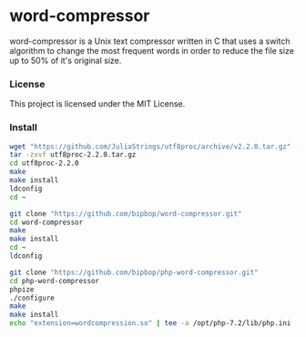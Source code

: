 # word-compressor

word-compressor is a Unix text compressor written in C that uses a switch algorithm to change the most frequent words in order to reduce the file size up to 50% of it's original size.

### License

This project is licensed under the MIT License.

### Install ###

```sh
wget "https://github.com/JuliaStrings/utf8proc/archive/v2.2.0.tar.gz" -O utf8proc-2.2.0.tar.gz
tar -zxvf utf8proc-2.2.0.tar.gz
cd utf8proc-2.2.0
make
make install
ldconfig
cd ~

git clone "https://github.com/bipbop/word-compressor.git"
cd word-compressor
make
make install
cd ~
ldconfig

git clone "https://github.com/bipbop/php-word-compressor.git"
cd php-word-compressor
phpize
./configure
make
make install
echo "extension=wordcompression.so" | tee -a /opt/php-7.2/lib/php.ini
